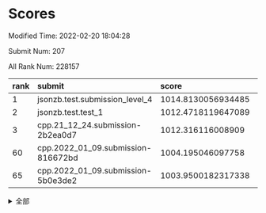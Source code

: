 # Scores

Modified Time: 2022-02-20 18:04:28

Submit Num: 207

All Rank Num: 228157

| rank |               submit               |       score        |       sigma        | pk_num |
| :--- | :--------------------------------- | :----------------- | :----------------- | :----- |
| 1    | jsonzb.test.submission_level_4     | 1014.8130056934485 | 0.8416035550401862 | 4411   |
| 2    | jsonzb.test.test_1                 | 1012.4718119647089 | 0.7821075569082895 | 4409   |
| 3    | cpp.21_12_24.submission-2b2ea0d7   | 1012.316116008909  | 0.7970339033891483 | 4413   |
| 60   | cpp.2022_01_09.submission-816672bd | 1004.195046097758  | 0.7099922439431909 | 4409   |
| 65   | cpp.2022_01_09.submission-5b0e3de2 | 1003.9500182317338 | 0.7135092236375872 | 4407   |


<details>
<summary>全部</summary>

| rank |                 submit                 |       score        |       sigma        | pk_num |
| :--- | :------------------------------------- | :----------------- | :----------------- | :----- |
| 1    | jsonzb.test.submission_level_4         | 1014.8130056934485 | 0.8416035550401862 | 4411   |
| 2    | jsonzb.test.test_1                     | 1012.4718119647089 | 0.7821075569082895 | 4409   |
| 3    | cpp.21_12_24.submission-2b2ea0d7       | 1012.316116008909  | 0.7970339033891483 | 4413   |
| 4    | gobigger.level_3.submission_level_3_4  | 1011.5834184639128 | 0.785534225305592  | 4402   |
| 5    | gobigger.level_3.submission_level_3_1  | 1011.3978854442388 | 0.8078120390579383 | 4405   |
| 6    | gobigger.level_3.submission_level_3_19 | 1011.2758061223092 | 0.7932421999766508 | 4407   |
| 7    | gobigger.level_3.submission_level_3_30 | 1010.994455076295  | 0.7652888350716519 | 4409   |
| 8    | gobigger.level_3.submission_level_3_33 | 1010.9599686831168 | 0.7773469040914921 | 4411   |
| 9    | gobigger.level_3.submission_level_3_22 | 1010.9408152952648 | 0.760942416352855  | 4412   |
| 10   | gobigger.level_3.submission_level_3_44 | 1010.8816818752243 | 0.767449050136326  | 4416   |
| 11   | gobigger.level_3.submission_level_3_0  | 1010.8266145672652 | 0.8079291459958375 | 4408   |
| 12   | gobigger.level_3.submission_level_3_9  | 1010.7130220909687 | 0.7525904031021186 | 4406   |
| 13   | gobigger.level_3.submission_level_3_10 | 1010.6274745224525 | 0.7736538923343359 | 4411   |
| 14   | gobigger.level_3.submission_level_3_11 | 1010.611339604184  | 0.7454740915805392 | 4404   |
| 15   | gobigger.level_3.submission_level_3_40 | 1010.6057173878387 | 0.7637164002427468 | 4407   |
| 16   | gobigger.level_3.submission_level_3_39 | 1010.5870707999919 | 0.7864382283894047 | 4410   |
| 17   | gobigger.level_3.submission_level_3_24 | 1010.4820696435885 | 0.7619654939340821 | 4410   |
| 18   | gobigger.level_3.submission_level_3_8  | 1010.4624346463146 | 0.756094336463151  | 4406   |
| 19   | gobigger.level_3.submission_level_3_5  | 1010.4477526394809 | 0.7800170543170927 | 4412   |
| 20   | gobigger.level_3.submission_level_3_47 | 1010.4427583229361 | 0.7432670406892048 | 4404   |
| 21   | gobigger.level_3.submission_level_3_46 | 1010.438326102071  | 0.7572147281535498 | 4410   |
| 22   | gobigger.level_3.submission_level_3_32 | 1010.3969383976606 | 0.7684123978280414 | 4412   |
| 23   | gobigger.level_3.submission_level_3_35 | 1010.3172954528808 | 0.759048357866668  | 4410   |
| 24   | gobigger.level_3.submission_level_3_29 | 1010.2814952910694 | 0.7709201048442089 | 4412   |
| 25   | gobigger.level_3.submission_level_3_42 | 1010.2596114450928 | 0.759773568691898  | 4413   |
| 26   | gobigger.level_3.submission_level_3_15 | 1010.2317947979623 | 0.752356757286015  | 4409   |
| 27   | gobigger.level_3.submission_level_3_38 | 1010.1288613439373 | 0.8147686228212938 | 4407   |
| 28   | gobigger.level_3.submission_level_3_25 | 1010.0996574440578 | 0.7664301563506742 | 4411   |
| 29   | gobigger.level_3.submission_level_3_48 | 1010.006197685425  | 0.7750776976592421 | 4409   |
| 30   | gobigger.level_3.submission_level_3_23 | 1009.9810729283803 | 0.7557717501092657 | 4407   |
| 31   | gobigger.level_3.submission_level_3_3  | 1009.9521578046829 | 0.764769133752984  | 4407   |
| 32   | gobigger.level_3.submission_level_3_49 | 1009.864705875251  | 0.7328455368405223 | 4404   |
| 33   | gobigger.level_3.submission_level_3_16 | 1009.8409980217518 | 0.7606124214282683 | 4412   |
| 34   | gobigger.level_3.submission_level_3_43 | 1009.8256733406765 | 0.7610501557845131 | 4408   |
| 35   | gobigger.level_3.submission_level_3_2  | 1009.6982193383047 | 0.7406844097687378 | 4412   |
| 36   | gobigger.level_3.submission_level_3_6  | 1009.6706570678793 | 0.7473889824039964 | 4410   |
| 37   | gobigger.level_3.submission_level_3_28 | 1009.6386983707594 | 0.7318043276452381 | 4408   |
| 38   | gobigger.level_3.submission_level_3_13 | 1009.6047296006203 | 0.7309021758208095 | 4405   |
| 39   | gobigger.level_3.submission_level_3_17 | 1009.5817625814369 | 0.7427751182586421 | 4409   |
| 40   | gobigger.level_3.submission_level_3_41 | 1009.4778635802443 | 0.7729464108661904 | 4410   |
| 41   | gobigger.level_3.submission_level_3_34 | 1009.4739952681479 | 0.7596814527377246 | 4410   |
| 42   | gobigger.level_3.submission_level_3_12 | 1009.3526614871625 | 0.762988448137101  | 4411   |
| 43   | gobigger.level_3.submission_level_3_14 | 1009.2984937548695 | 0.7466460592202874 | 4410   |
| 44   | gobigger.level_3.submission_level_3_21 | 1009.2712916726624 | 0.7393620116066525 | 4406   |
| 45   | gobigger.level_3.submission_level_3_26 | 1009.2453069170543 | 0.7772103948121133 | 4415   |
| 46   | gobigger.level_3.submission_level_3_7  | 1009.2345538757069 | 0.7497377088139496 | 4405   |
| 47   | gobigger.level_3.submission_level_3_18 | 1009.1963028959426 | 0.7442862786826092 | 4409   |
| 48   | gobigger.level_3.submission_level_3_37 | 1009.1898561049882 | 0.7382954558966722 | 4411   |
| 49   | gobigger.level_3.submission_level_3_31 | 1009.1350630033456 | 0.7378229106045628 | 4409   |
| 50   | gobigger.level_3.submission_level_3_20 | 1008.8788315983098 | 0.7320471210387058 | 4412   |
| 51   | gobigger.level_3.submission_level_3_36 | 1008.8343385936683 | 0.7484536326426308 | 4409   |
| 52   | gobigger.level_3.submission_level_3_27 | 1008.6536155513649 | 0.7444914951784706 | 4411   |
| 53   | gobigger.level_3.submission_level_3_45 | 1008.0531182060071 | 0.7628560831498474 | 4409   |
| 54   | gobigger.level_1.submission_level_1_6  | 1004.8718211630649 | 0.7215176147815762 | 4405   |
| 55   | gobigger.level_1.submission_level_1_31 | 1004.838231810958  | 0.7362870001385454 | 4410   |
| 56   | gobigger.level_1.submission_level_1_21 | 1004.6373222751496 | 0.7088488308069638 | 4407   |
| 57   | gobigger.level_1.submission_level_1_5  | 1004.5850870991441 | 0.7147971204751078 | 4411   |
| 58   | gobigger.level_1.submission_level_1_43 | 1004.5092083993222 | 0.7199232042978021 | 4413   |
| 59   | gobigger.level_1.submission_level_1_4  | 1004.27825825446   | 0.7126575318410264 | 4410   |
| 60   | cpp.2022_01_09.submission-816672bd     | 1004.195046097758  | 0.7099922439431909 | 4409   |
| 61   | gobigger.level_1.submission_level_1_47 | 1004.0933536888393 | 0.720924443565232  | 4410   |
| 62   | gobigger.level_1.submission_level_1_45 | 1004.0853311835834 | 0.7105951962366379 | 4405   |
| 63   | gobigger.level_1.submission_level_1_14 | 1004.0377857043794 | 0.7309302812434687 | 4407   |
| 64   | gobigger.level_1.submission_level_1_23 | 1003.9969613434706 | 0.7188715715939665 | 4408   |
| 65   | cpp.2022_01_09.submission-5b0e3de2     | 1003.9500182317338 | 0.7135092236375872 | 4407   |
| 66   | gobigger.level_1.submission_level_1_8  | 1003.9282532085699 | 0.7226967711515909 | 4409   |
| 67   | gobigger.level_1.submission_level_1_17 | 1003.9180354327159 | 0.7124830651801725 | 4409   |
| 68   | gobigger.level_1.submission_level_1_2  | 1003.9120050955581 | 0.7271563880245314 | 4410   |
| 69   | gobigger.level_1.submission_level_1_26 | 1003.9060924937593 | 0.7110803065169453 | 4409   |
| 70   | gobigger.level_1.submission_level_1_18 | 1003.8361284827093 | 0.7044612600864623 | 4414   |
| 71   | gobigger.level_1.submission_level_1_40 | 1003.7474970210346 | 0.7088856244682771 | 4407   |
| 72   | gobigger.level_1.submission_level_1_34 | 1003.6101407767707 | 0.7026782137190902 | 4409   |
| 73   | gobigger.level_1.submission_level_1_36 | 1003.5940149599425 | 0.7205288552694243 | 4408   |
| 74   | gobigger.level_1.submission_level_1_41 | 1003.5897107838794 | 0.7170816228288813 | 4409   |
| 75   | gobigger.level_1.submission_level_1_11 | 1003.580491610413  | 0.7232972912059646 | 4404   |
| 76   | gobigger.level_1.submission_level_1_15 | 1003.5325493689181 | 0.7219881404839605 | 4413   |
| 77   | gobigger.level_1.submission_level_1_0  | 1003.476084034925  | 0.7206751714496821 | 4407   |
| 78   | gobigger.level_1.submission_level_1_44 | 1003.379272449183  | 0.7245868635191267 | 4408   |
| 79   | gobigger.level_1.submission_level_1_39 | 1003.3746309790093 | 0.720683008739948  | 4412   |
| 80   | gobigger.level_1.submission_level_1_10 | 1003.3672193773933 | 0.7126923167756849 | 4412   |
| 81   | gobigger.level_1.submission_level_1_38 | 1003.3436369755926 | 0.7196721459160829 | 4407   |
| 82   | gobigger.level_1.submission_level_1_46 | 1003.3088285511961 | 0.7149025757518362 | 4408   |
| 83   | gobigger.level_1.submission_level_1_13 | 1002.9536315525214 | 0.7187311346626942 | 4410   |
| 84   | gobigger.level_1.submission_level_1_33 | 1002.9503986979752 | 0.7179046147158803 | 4410   |
| 85   | gobigger.level_1.submission_level_1_25 | 1002.9442249666998 | 0.7122766168529132 | 4411   |
| 86   | gobigger.level_1.submission_level_1_37 | 1002.8964892593797 | 0.7127135336852553 | 4408   |
| 87   | gobigger.level_1.submission_level_1_42 | 1002.8373564199273 | 0.7123756790722396 | 4405   |
| 88   | gobigger.level_1.submission_level_1_30 | 1002.8140772488604 | 0.7062044131240667 | 4406   |
| 89   | gobigger.level_1.submission_level_1_22 | 1002.7872490615088 | 0.7111858782737867 | 4414   |
| 90   | gobigger.level_1.submission_level_1_48 | 1002.7215433384724 | 0.7115260756536401 | 4407   |
| 91   | gobigger.level_1.submission_level_1_3  | 1002.6941424287915 | 0.7175909189242021 | 4408   |
| 92   | gobigger.level_1.submission_level_1_32 | 1002.65296217031   | 0.7102853453907626 | 4409   |
| 93   | gobigger.level_1.submission_level_1_35 | 1002.583448546027  | 0.7181102475820674 | 4407   |
| 94   | gobigger.level_1.submission_level_1_12 | 1002.471327478838  | 0.7168366754234737 | 4408   |
| 95   | gobigger.level_1.submission_level_1_49 | 1002.4687336700024 | 0.7163559977116208 | 4411   |
| 96   | gobigger.level_1.submission_level_1_1  | 1002.2789086570314 | 0.7188562435206414 | 4409   |
| 97   | gobigger.level_1.submission_level_1_29 | 1002.2116067987595 | 0.707576947647164  | 4408   |
| 98   | gobigger.level_1.submission_level_1_7  | 1002.1166972678626 | 0.7257940186102578 | 4403   |
| 99   | gobigger.level_1.submission_level_1_19 | 1002.0522904383298 | 0.7121810186549662 | 4411   |
| 100  | gobigger.level_1.submission_level_1_24 | 1001.8974040081437 | 0.7039109480399376 | 4408   |
| 101  | gobigger.level_1.submission_level_1_20 | 1001.8905516937643 | 0.7092690370044439 | 4411   |
| 102  | gobigger.level_1.submission_level_1_27 | 1001.818735400881  | 0.724739053380602  | 4405   |
| 103  | gobigger.level_1.submission_level_1_9  | 1001.551970536949  | 0.7168636818984186 | 4409   |
| 104  | gobigger.level_1.submission_level_1_16 | 1001.4699016154531 | 0.7118524008582185 | 4407   |
| 105  | gobigger.level_1.submission_level_1_28 | 1001.384097651928  | 0.7185292611595341 | 4409   |
| 106  | gobigger.random.submission_random_12   | 997.8298414131863  | 0.7110404135793954 | 4411   |
| 107  | gobigger.random.submission_random_10   | 997.5928848836327  | 0.7058606671581732 | 4406   |
| 108  | gobigger.random.submission_random_29   | 997.4276119830092  | 0.7027681854559313 | 4409   |
| 109  | gobigger.random.submission_random_25   | 997.2709696462515  | 0.7131474452395128 | 4412   |
| 110  | gobigger.random.submission_random_46   | 997.1870832908743  | 0.7130922815994459 | 4410   |
| 111  | gobigger.random.submission_random_24   | 996.8430606515859  | 0.7069683487177968 | 4403   |
| 112  | gobigger.random.submission_random_35   | 996.6823734040476  | 0.7232223824867892 | 4408   |
| 113  | gobigger.random.submission_random_18   | 996.6697526730496  | 0.7167281582540724 | 4411   |
| 114  | gobigger.random.submission_random_5    | 996.6552770762772  | 0.7112205317553633 | 4410   |
| 115  | gobigger.random.submission_random_8    | 996.5127125110029  | 0.7127895931875948 | 4406   |
| 116  | gobigger.random.submission_random_1    | 996.4710798101329  | 0.6974176789379078 | 4409   |
| 117  | gobigger.random.submission_random_33   | 996.3882041165394  | 0.7112046134339955 | 4408   |
| 118  | gobigger.random.submission_random_26   | 996.3434677144483  | 0.7084571762080087 | 4410   |
| 119  | gobigger.random.submission_random_23   | 996.2704503691945  | 0.7000901434673673 | 4412   |
| 120  | gobigger.random.submission_random_11   | 996.2569248034825  | 0.7236202003413821 | 4409   |
| 121  | gobigger.random.submission_random_43   | 996.2497796483415  | 0.7166165073993717 | 4409   |
| 122  | gobigger.random.submission_random_40   | 996.2208171456386  | 0.7191582032027926 | 4408   |
| 123  | gobigger.random.submission_random_19   | 996.1680342701335  | 0.7144796649766681 | 4410   |
| 124  | gobigger.random.submission_random_27   | 996.1503554812784  | 0.7100894986670765 | 4409   |
| 125  | gobigger.random.submission_random_37   | 996.0640785409608  | 0.7235321886730562 | 4412   |
| 126  | gobigger.random.submission_random_13   | 996.007101941584   | 0.7185463820124136 | 4404   |
| 127  | gobigger.random.submission_random_31   | 995.9667987985897  | 0.7128198700625068 | 4408   |
| 128  | gobigger.random.submission_random_15   | 995.9528194205421  | 0.7120103051102633 | 4408   |
| 129  | gobigger.random.submission_random_49   | 995.9328848046687  | 0.6996033105516781 | 4410   |
| 130  | gobigger.random.submission_random_30   | 995.8953296635484  | 0.7160336257457238 | 4407   |
| 131  | gobigger.random.submission_random_42   | 995.8811696890085  | 0.7064747405125951 | 4406   |
| 132  | gobigger.random.submission_random_6    | 995.85328354599    | 0.7095757908912129 | 4411   |
| 133  | gobigger.random.submission_random_0    | 995.8459424193819  | 0.7158928797064696 | 4411   |
| 134  | gobigger.random.submission_random_17   | 995.8273958028064  | 0.7135612027073667 | 4408   |
| 135  | gobigger.random.submission_random_38   | 995.8102763272818  | 0.715594014938382  | 4409   |
| 136  | gobigger.random.submission_random_44   | 995.7010515346178  | 0.7101100484191919 | 4409   |
| 137  | gobigger.random.submission_random_22   | 995.6390673057936  | 0.7100603290443925 | 4408   |
| 138  | gobigger.random.submission_random_16   | 995.633241405868   | 0.7061042006837357 | 4413   |
| 139  | gobigger.random.submission_random_9    | 995.6130392232196  | 0.7068817987644748 | 4403   |
| 140  | gobigger.random.submission_random_32   | 995.588633338129   | 0.7200340425946686 | 4414   |
| 141  | gobigger.random.submission_random_14   | 995.5685189725006  | 0.7051891341687239 | 4405   |
| 142  | gobigger.random.submission_random_48   | 995.5406157942033  | 0.7046253898749859 | 4410   |
| 143  | gobigger.random.submission_random_28   | 995.5319399015925  | 0.7125119399488244 | 4403   |
| 144  | gobigger.random.submission_random_47   | 995.4002241387694  | 0.7148434895917796 | 4410   |
| 145  | gobigger.random.submission_random_4    | 995.3772544387575  | 0.7148862990759459 | 4411   |
| 146  | gobigger.random.submission_random_21   | 995.3080437477812  | 0.7038684650713589 | 4410   |
| 147  | gobigger.random.submission_random_45   | 995.1739703479802  | 0.732575710262512  | 4405   |
| 148  | gobigger.random.submission_random_36   | 995.1523336399893  | 0.7160465279770392 | 4405   |
| 149  | gobigger.random.submission_random_7    | 995.1519519321158  | 0.711603796796469  | 4406   |
| 150  | gobigger.random.submission_random_41   | 995.0797913881938  | 0.7251995272724486 | 4406   |
| 151  | gobigger.random.submission_random_20   | 994.9937960843798  | 0.7105912903009226 | 4408   |
| 152  | gobigger.random.submission_random_39   | 994.8754827550451  | 0.7110291032805426 | 4409   |
| 153  | gobigger.random.submission_random_2    | 994.8478261580553  | 0.7165740153529151 | 4410   |
| 154  | gobigger.random.submission_random_3    | 994.7883451909424  | 0.7218176329734216 | 4410   |
| 155  | gobigger.random.submission_random_34   | 994.5967659042313  | 0.7125427279370304 | 4410   |
| 156  | gobigger.level_2.submission_level_2_13 | 994.1960110974612  | 0.7277206074952179 | 4412   |
| 157  | gobigger.level_2.submission_level_2_6  | 994.0533360798961  | 0.7220555630876022 | 4406   |
| 158  | gobigger.level_2.submission_level_2_26 | 993.6065064819252  | 0.7327310004463402 | 4413   |
| 159  | gobigger.level_2.submission_level_2_30 | 993.6001839680673  | 0.7356052053755613 | 4412   |
| 160  | gobigger.level_2.submission_level_2_7  | 993.5577583306193  | 0.7411899405536384 | 4411   |
| 161  | gobigger.level_2.submission_level_2_4  | 993.4413993001563  | 0.7297377783508466 | 4407   |
| 162  | gobigger.level_2.submission_level_2_14 | 993.4311618381118  | 0.7215381458547102 | 4407   |
| 163  | gobigger.level_2.submission_level_2_18 | 993.2734319457268  | 0.7267012556100468 | 4403   |
| 164  | gobigger.level_2.submission_level_2_34 | 993.2692754339397  | 0.7354322449962932 | 4407   |
| 165  | gobigger.level_2.submission_level_2_11 | 993.2257667621592  | 0.7471599070682485 | 4404   |
| 166  | gobigger.level_2.submission_level_2_15 | 993.17234407122    | 0.7645405112641505 | 4404   |
| 167  | gobigger.level_2.submission_level_2_47 | 993.1397442960657  | 0.7333338057800219 | 4408   |
| 168  | gobigger.level_2.submission_level_2_1  | 992.8511283030431  | 0.7247624406107814 | 4412   |
| 169  | gobigger.level_2.submission_level_2_21 | 992.7362891959373  | 0.7487414543262416 | 4409   |
| 170  | gobigger.level_2.submission_level_2_2  | 992.7065372961991  | 0.7346707614066212 | 4409   |
| 171  | gobigger.level_2.submission_level_2_23 | 992.6021619971065  | 0.7362880359851948 | 4409   |
| 172  | gobigger.level_2.submission_level_2_24 | 992.5886209888008  | 0.7414830204440122 | 4408   |
| 173  | gobigger.level_2.submission_level_2_43 | 992.5767489387822  | 0.7300625927699583 | 4406   |
| 174  | gobigger.level_2.submission_level_2_9  | 992.5136390937511  | 0.7484189546991779 | 4406   |
| 175  | gobigger.level_2.submission_level_2_16 | 992.4939245112779  | 0.7540339826000769 | 4409   |
| 176  | gobigger.level_2.submission_level_2_22 | 992.4882266308347  | 0.7372063764281274 | 4409   |
| 177  | gobigger.level_2.submission_level_2_28 | 992.4812270911629  | 0.7496611132796989 | 4407   |
| 178  | gobigger.level_2.submission_level_2_46 | 992.4352409730964  | 0.7433957598598027 | 4409   |
| 179  | gobigger.level_2.submission_level_2_5  | 992.3809157533974  | 0.7507476259128332 | 4407   |
| 180  | gobigger.level_2.submission_level_2_19 | 992.3598915810871  | 0.7424115570437892 | 4406   |
| 181  | gobigger.level_2.submission_level_2_10 | 992.3276169298896  | 0.7364263787495356 | 4411   |
| 182  | gobigger.level_2.submission_level_2_38 | 992.2025068698028  | 0.7357760970301827 | 4409   |
| 183  | gobigger.level_2.submission_level_2_29 | 992.0530114951281  | 0.747149030894098  | 4411   |
| 184  | gobigger.level_2.submission_level_2_8  | 991.8878029318508  | 0.7397760356738863 | 4411   |
| 185  | gobigger.level_2.submission_level_2_32 | 991.8005581263546  | 0.7333495311503432 | 4410   |
| 186  | gobigger.level_2.submission_level_2_33 | 991.7276682314578  | 0.7458593332075336 | 4405   |
| 187  | gobigger.level_2.submission_level_2_40 | 991.6809658708861  | 0.7472713201514919 | 4411   |
| 188  | gobigger.level_2.submission_level_2_49 | 991.6696523564601  | 0.7351569836558469 | 4414   |
| 189  | gobigger.level_2.submission_level_2_41 | 991.5999095437702  | 0.7524208742726847 | 4412   |
| 190  | gobigger.level_2.submission_level_2_31 | 991.46193008445    | 0.7531748191698989 | 4411   |
| 191  | gobigger.level_2.submission_level_2_48 | 991.3671207027052  | 0.747290722109451  | 4411   |
| 192  | gobigger.level_2.submission_level_2_35 | 991.355177055271   | 0.7612729139232478 | 4407   |
| 193  | gobigger.level_2.submission_level_2_45 | 991.2108262635318  | 0.7700881047980537 | 4414   |
| 194  | gobigger.level_2.submission_level_2_0  | 991.1672619389692  | 0.7615859083750988 | 4404   |
| 195  | gobigger.level_2.submission_level_2_37 | 991.145474993401   | 0.7429360296655012 | 4410   |
| 196  | gobigger.level_2.submission_level_2_12 | 991.0940657289468  | 0.7627614026504682 | 4409   |
| 197  | gobigger.level_2.submission_level_2_3  | 991.0578218028202  | 0.7466194708813051 | 4411   |
| 198  | gobigger.level_2.submission_level_2_25 | 991.0452387362992  | 0.7557485801688711 | 4409   |
| 199  | gobigger.level_2.submission_level_2_17 | 991.0300904791177  | 0.7484222624178654 | 4409   |
| 200  | gobigger.level_2.submission_level_2_42 | 990.8449723135875  | 0.7525646545665701 | 4410   |
| 201  | gobigger.level_2.submission_level_2_39 | 990.5511012509234  | 0.7725454818662444 | 4408   |
| 202  | gobigger.level_2.submission_level_2_20 | 990.5013127624065  | 0.755375852050538  | 4410   |
| 203  | gobigger.level_2.submission_level_2_36 | 990.3389242018541  | 0.7891463169743834 | 4412   |
| 204  | gobigger.level_2.submission_level_2_27 | 989.9928976782394  | 0.7855171405999388 | 4406   |
| 205  | gobigger.level_2.submission_level_2_44 | 989.5685788585772  | 0.7559339847352752 | 4410   |
| 206  | gobigger.none.submission_none_1        | 978.7874517509925  | 1.2212440802912428 | 4414   |
| 207  | gobigger.none.submission_none_0        | 977.0866287751398  | 1.4011776368193412 | 4407   |

</details>